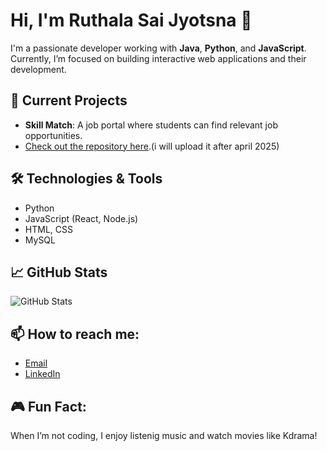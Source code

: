 # Hi, I'm Ruthala Sai Jyotsna 👋

I'm a passionate developer working with **Java**, **Python**, and **JavaScript**. Currently, I’m focused on building interactive web applications and their development.

## 🚀 Current Projects
- **Skill Match**: A job portal where students can find relevant job opportunities.
- [Check out the repository here](https://github.com/your-username/jstack).(i will upload it after april 2025)

## 🛠️ Technologies & Tools
- Python
- JavaScript (React, Node.js)
- HTML, CSS
- MySQL

## 📈 GitHub Stats
![GitHub Stats](https://github-readme-stats.vercel.app/api?username=mycode05&show_icons=true)


## 📫 How to reach me:
- [Email](mailto:saijyotsnaruthala@gmail.com)
- [LinkedIn](www.linkedin.com/in/sai-jyotsna-ruthala05)

## 🎮 Fun Fact:
When I’m not coding, I enjoy listenig music and watch movies like Kdrama!

